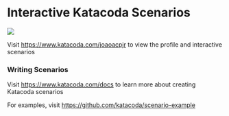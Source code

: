 # Interactive Katacoda Scenarios

[![](http://shields.katacoda.com/katacoda/joaoacpjr/count.svg)](https://www.katacoda.com/joaoacpjr "Get your profile on Katacoda.com")

Visit https://www.katacoda.com/joaoacpjr to view the profile and interactive scenarios

### Writing Scenarios
Visit https://www.katacoda.com/docs to learn more about creating Katacoda scenarios

For examples, visit https://github.com/katacoda/scenario-example
